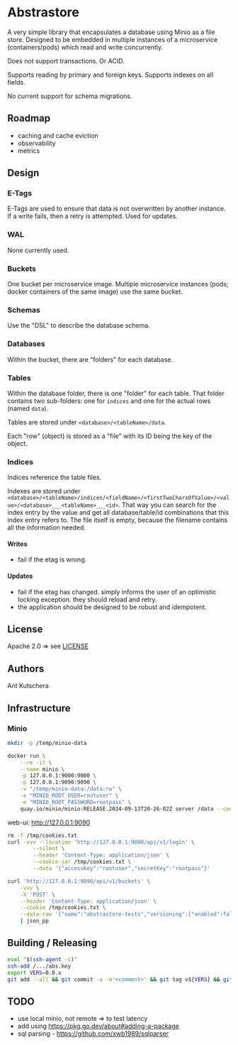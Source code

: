 # Abstrastore

A very simple library that encapsulates a database using Minio as a file store. Designed to be embedded in multiple instances
of a microservice (containers/pods) which read and write concurrently. 

Does not support transactions. Or ACID.

Supports reading by primary and foreign keys.
Supports indexes on all fields.

No current support for schema migrations.

## Roadmap

- caching and cache eviction
- observability
- metrics

## Design

### E-Tags

E-Tags are used to ensure that data is not overwritten by another instance.
If a write fails, then a retry is attempted. Used for updates.

### WAL

None currently used.

### Buckets

One bucket per microservice image. Multiple microservice instances (pods; docker containers of the same image) 
use the same bucket.

### Schemas

Use the "DSL" to describe the database schema.

### Databases

Within the bucket, there are "folders" for each database.

### Tables

Within the database folder, there is one "folder" for each table.
That folder contains two sub-folders: one for `indices` and one for the actual rows (named `data`).

Tables are stored under `<database>/<tableName>/data`.

Each "row" (object) is stored as a "file" with its ID being the key of the object.

### Indices

Indices reference the table files.

Indexes are stored under `<database>/<tableName>/indices/<fieldName>/<firstTwoCharsOfValue>/<value>/<database>___<tableName>___<id>`.
That way you can search for the index entry by the value and get all database/table/id combinations that this index entry refers to.
The file itself is empty, because the filename contains all the information needed.

#### Writes

- fail if the etag is wrong.

#### Updates

- fail if the etag has changed. simply informs the user of an optimistic locking exception. they should reload and retry.
- the application should be designed to be robust and idempotent.

## License

Apache 2.0 => see [LICENSE](LICENSE)

## Authors

Ant Kutschera

## Infrastructure

### Minio

```sh
mkdir -p /temp/minio-data

docker run \
    --rm -it \
    --name minio \
    -p 127.0.0.1:9000:9000 \
    -p 127.0.0.1:9090:9090 \
    -v "/temp/minio-data:/data:rw" \
    -e "MINIO_ROOT_USER=rootuser" \
    -e "MINIO_ROOT_PASSWORD=rootpass" \
    quay.io/minio/minio:RELEASE.2024-09-13T20-26-02Z server /data --console-address ":9090" --anonymous
```

web-ui: http://127.0.0.1:9090

```sh
rm -f /tmp/cookies.txt
curl -vvv --location 'http://127.0.0.1:9090/api/v1/login' \
        --silent \
        --header 'Content-Type: application/json' \
        --cookie-jar /tmp/cookies.txt \
        --data '{"accessKey":"rootuser","secretKey":"rootpass"}'

curl 'http://127.0.0.1:9090/api/v1/buckets' \
    -vvv \
    -X 'POST' \
    --header 'Content-Type: application/json' \
    --cookie /tmp/cookies.txt \
    --data-raw '{"name":"abstrastore-tests","versioning":{"enabled":false,"excludePrefixes":[],"excludeFolders":false},"locking":false}' \
    | json_pp
```

## Building / Releasing

```sh
eval "$(ssh-agent -s)"
ssh-add /.../abs.key
export VERS=0.0.x
git add --all && git commit -a -m'<comment>' && git tag v${VERS} && git push origin main v${VERS}
```

## TODO

- use local minio, not remote => to test latency
- add using https://pkg.go.dev/about#adding-a-package
- sql parsing - https://github.com/xwb1989/sqlparser
